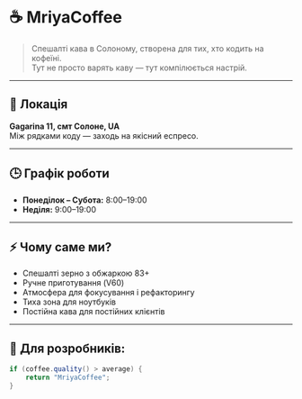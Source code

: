 # ☕ MriyaCoffee

> Спешалті кава в Солоному, створена для тих, хто кодить на кофеїні.  
> Тут не просто варять каву — тут компілюється настрій.

---

## 📍 Локація
**Gagarina 11, смт Солоне, UA**  
Між рядками коду — заходь на якісний еспресо.  

---

## 🕒 Графік роботи
- **Понеділок – Субота:** 8:00–19:00  
- **Неділя:** 9:00–19:00  

---

## ⚡ Чому саме ми?
- Спешалті зерно з обжаркою 83+  
- Ручне приготування (V60)  
- Атмосфера для фокусування і рефакторингу  
- Тиха зона для ноутбуків  
- Постійна кава для постійних клієнтів

---

## 🔧 Для розробників:
```java  завжди ранкова кава
if (coffee.quality() > average) {
    return "MriyaCoffee";
}
